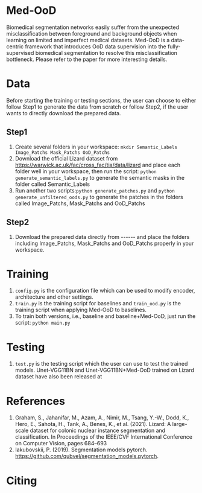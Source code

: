 # Med-OoD
Biomedical segmentation networks easily suffer from the unexpected misclassification between foreground and background objects when learning on limited and imperfect medical datasets. Med-OoD is a data-centric framework that introduces OoD data supervision into the fully-supervised biomedical segmentation to resolve this misclassification bottleneck. Please refer to the paper for more interesting details. 

# Data
Before starting the training or testing sections, the user can choose to either follow Step1 to generate the data from scratch or follow Step2, if the user wants to directly download the prepared data.
## Step1
1. Create several folders in your workspace:
```mkdir Semantic_Labels Image_Patchs Mask_Patchs OoD_Patchs```
2. Download the official Lizard dataset from https://warwick.ac.uk/fac/cross_fac/tia/data/lizard and place each folder well in your workspace, then run the script: ```python generate_semantic_labels.py``` to generate the semantic masks in the folder called Semantic_Labels
3. Run another two scripts:```python generate_patches.py``` and ```python generate_unfiltered_oods.py``` to generate the patches in the folders called Image_Patchs, Mask_Patchs and OoD_Patchs 
## Step2
1. Download the prepared data directly from ------ and place the folders including Image_Patchs, Mask_Patchs and OoD_Patchs properly in your workspace. 
# Training
1. ```config.py``` is the configuration file which can be used to modify encoder, architecture and other settings. 
2. ```train.py``` is the training script for baselines and ```train_ood.py``` is the training script when applying Med-OoD to baselines. 
3. To train both versions, i.e., baseline and baseline+Med-OoD, just run the script: ```python main.py```
# Testing
1. ```test.py``` is the testing script which the user can use to test the trained models. Unet-VGG11BN and Unet-VGG11BN+Med-OoD trained on Lizard dataset have also been released at  
# References
1. Graham, S., Jahanifar, M., Azam, A., Nimir, M., Tsang, Y.-W., Dodd, K., Hero, E., Sahota, H., Tank, A., Benes, K., et al. (2021). Lizard: A large-scale dataset for colonic nuclear instance segmentation and classification. In Proceedings of the IEEE/CVF International Conference on Computer Vision, pages 684–693
2. Iakubovskii, P. (2019). Segmentation models pytorch. https://github.com/qubvel/segmentation_models.pytorch.
# Citing
